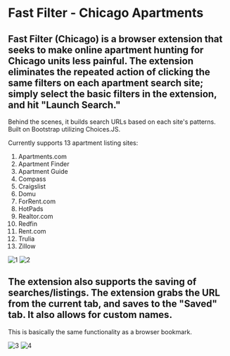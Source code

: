 # Fast Filter - Chicago Apartments

## Fast Filter (Chicago) is a browser extension that seeks to make online apartment hunting for Chicago units less painful. The extension eliminates the repeated action of clicking the same filters on each apartment search site; simply select the basic filters in the extension, and hit "Launch Search." 
Behind the scenes, it builds search URLs based on each site's patterns.
Built on Bootstrap utilizing Choices.JS.

Currently supports 13 apartment listing sites:
1. Apartments.com
2. Apartment Finder
3. Apartment Guide
4. Compass
5. Craigslist
6. Domu
7. ForRent.com
8. HotPads
9. Realtor.com
10. Redfin
11. Rent.com
12. Trulia
13. Zillow

![1](https://github.com/user-attachments/assets/2b6283a9-977b-48f5-ab78-f66e75297db2)
![2](https://github.com/user-attachments/assets/a60b0a97-f030-4831-aadf-48d5df763fa6)



## The extension also supports the saving of searches/listings. The extension grabs the URL from the current tab, and saves to the "Saved" tab. It also allows for custom names. 
This is basically the same functionality as a browser bookmark.


![3](https://github.com/user-attachments/assets/b6223dd6-f117-4b74-9919-32ebdcdc5465)
![4](https://github.com/user-attachments/assets/1e19e084-b06a-4653-bc12-266a758b173e)
